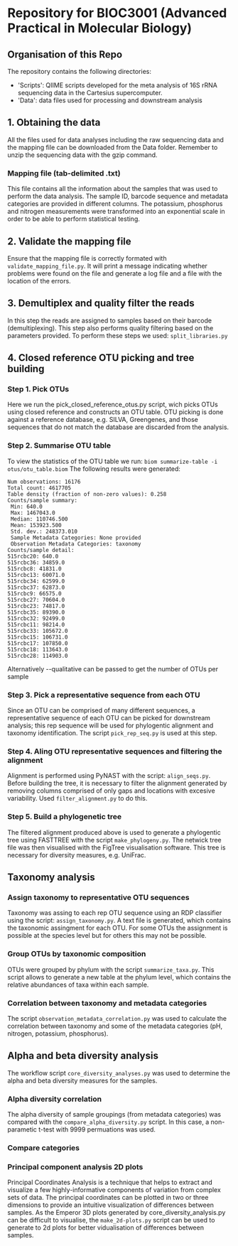 # Repository for BIOC3001 (Advanced Practical in Molecular Biology) 

## Organisation of this Repo
The repository contains the following directories:  
* 'Scripts': QIIME scripts developed for the meta analysis of 16S rRNA sequencing data in the Cartesius supercomputer. 
* 'Data': data files used for processing and downstream analysis 
## 1. Obtaining the data
All the files used for data analyses including the raw sequencing data and the mapping file can be downloaded from the Data folder. Remember to unzip the sequencing data with the gzip command. 
### Mapping file (tab-delimited .txt)
This file contains all the information about the samples that was used to perform the data analysis. The sample ID, barcode sequence and metadata categories are provided in different columns. The potassium, phosphorus and nitrogen measurements were transformed into an exponential scale in order to be able to perform statistical testing. 
## 2. Validate the mapping file 
Ensure that the mapping file is correctly formated with ```validate_mapping_file.py```. It will print a message indicating whether problems were found on the file and generate a log file and a file with the location of the errors. 
## 3. Demultiplex and quality filter the reads
In this step the reads are assigned to samples based on their barcode (demultiplexing). This step also performs quality filtering based on the parameters provided. To perform these steps we used: ```split_libraries.py```
## 4. Closed reference OTU picking and tree building
### Step 1. Pick OTUs
Here we run the pick_closed_reference_otus.py script, wich picks OTUs using closed reference and constructs an OTU table. OTU picking is done against a reference database, e.g. SILVA, Greengenes, and those sequences that do not match the database are discarded from the analysis. 
### Step 2. Summarise OTU table
To view the statistics of the OTU table we run:
```biom summarize-table -i otus/otu_table.biom```
The following results were generated:
```Num samples: 30
Num observations: 16176
Total count: 4617705
Table density (fraction of non-zero values): 0.258
Counts/sample summary:
 Min: 640.0
 Max: 1467043.0
 Median: 110746.500
 Mean: 153923.500
 Std. dev.: 248373.010
 Sample Metadata Categories: None provided
 Observation Metadata Categories: taxonomy
Counts/sample detail:
515rcbc20: 640.0
515rcbc36: 34859.0
515rcbc8: 41831.0
515rcbc13: 60071.0
515rcbc34: 62599.0
515rcbc37: 62873.0
515rcbc9: 66575.0
515rcbc27: 70604.0
515rcbc23: 74817.0
515rcbc35: 89390.0
515rcbc32: 92499.0
515rcbc11: 98214.0
515rcbc33: 105672.0
515rcbc15: 106731.0
515rcbc17: 107850.0
515rcbc18: 113643.0
515rcbc28: 114903.0
```
Alternatively --qualitative can be passed to get the number of OTUs per sample
### Step 3. Pick a representative sequence from each OTU
Since an OTU can be comprised of many different sequences, a representative sequence of each OTU can be picked for downstream analysis; this rep sequence will be used for phylogentic alignment and taxonomy identification. The script ```pick_rep_seq.py``` is used at this step.
### Step 4. Aling OTU representative sequences and filtering the alignment 
Alignment is performed using PyNAST with the script: ```align_seqs.py```. Before building the tree, it is necessary to filter the alignment generated by removing columns comprised of only gaps and locations with excesive variability. Used ```filter_alignment.py``` to do this. 
### Step 5. Build a phylogenetic tree
The filtered alignment produced above is used to generate a phylogentic tree using FASTTREE with the script ```make_phylogeny.py```. The netwick tree file was then visualised with the FigTree visualisation software. This tree is necessary for diversity measures, e.g. UniFrac. 
## Taxonomy analysis 
### Assign taxonomy to representative OTU sequences
Taxonomy was assing to each rep OTU sequence using an RDP classifier using the script: ```assign_taxonomy.py```. A text file is generated, which contains the taxonomic assingment for each OTU. For some OTUs the assignment is possible at the species level but for others this may not be possible.
### Group OTUs by taxonomic composition 
OTUs were grouped by phylum with the script ```summarize_taxa.py```. This script allows to generate a new table at the phylum level, which contains the relative abundances of taxa within each sample. 
### Correlation between taxonomy and metadata categories
 The script ```observation_metadata_correlation.py``` was used to calculate the correlation between taxonomy and some of the metadata categories (pH, nitrogen, potassium, phosphorus). 
## Alpha and beta diversity analysis
The workflow script ```core_diversity_analyses.py``` was used to determine the alpha and beta diversity measures for the samples. 
### Alpha diversity correlation
The alpha diversity of sample groupings (from metadata categories) was compared with the ```compare_alpha_diversity.py``` script. In this case, a non-parametic t-test with 9999 permuations was used. 
### Compare categories
### Principal component analysis 2D plots 
Principal Coordinates Analysis is a technique that helps to extract and visualize a few highly-informative components of variation from complex sets of data. The principal coordinates can be plotted in two or three dimensions to provide an intuitive visualization of differences between samples. As the Emperor 3D plots generated by core_diversity_analysis.py can be difficult to visualise, the ```make_2d-plots.py``` script can be used to generate to 2d plots for better vidualisation of differences between samples. 
